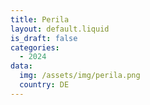 ```yaml
---
title: Perila
layout: default.liquid
is_draft: false
categories:
  - 2024
data:
  img: /assets/img/perila.png
  country: DE
---
```



